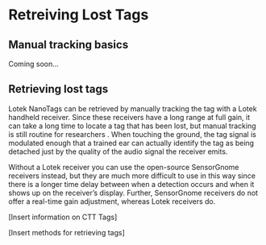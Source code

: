 # Retreiving Lost Tags

## Manual tracking basics

Coming soon...

## Retrieving lost tags

Lotek NanoTags can be retrieved by manually tracking the tag with a Lotek handheld receiver. Since these receivers have a long range at full gain, it can take a long time to locate a tag that has been lost, but manual tracking is still routine for researchers . When touching the ground, the tag signal is modulated enough that a trained ear can actually identify the tag as being detached just by the quality of the audio signal the receiver emits.

Without a Lotek receiver you can use the open-source SensorGnome receivers instead, but they are much more difficult to use in this way since there is a longer time delay between when a detection occurs and when it shows up on the receiver’s display. Further, SensorGnome receivers do not offer a real-time gain adjustment, whereas Lotek receivers do.

\[Insert information on CTT Tags\]

\[Insert methods for retrieving tags\]

